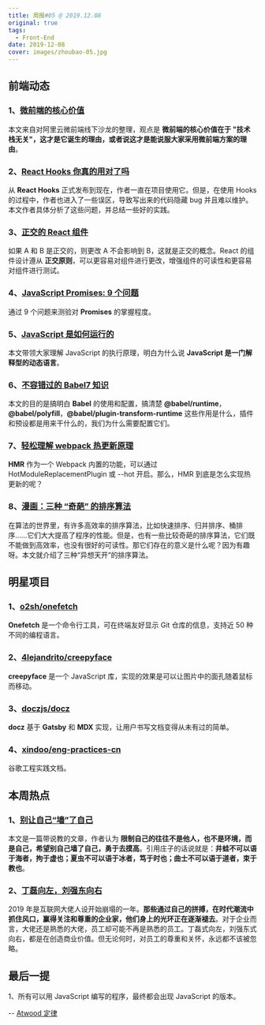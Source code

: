 ```yaml
---
title: 周报#05 @ 2019.12.08
original: true
tags:
  - Front-End
date: 2019-12-08
cover: images/zhoubao-05.jpg
---
```


## 前端动态

### 1、[微前端的核心价值](https://zhuanlan.zhihu.com/p/95085796)

本文来自对阿里云微前端线下沙龙的整理，观点是 **微前端的核心价值在于 "技术栈无关"，这才是它诞生的理由，或者说这才是能说服大家采用微前端方案的理由**。

### 2、[React Hooks 你真的用对了吗](https://zhuanlan.zhihu.com/p/85969406)

从 **React Hooks** 正式发布到现在，作者一直在项目使用它。但是，在使用 Hooks 的过程中，作者也进入了一些误区，导致写出来的代码隐藏 bug 并且难以维护。本文作者具体分析了这些问题，并总结一些好的实践。

### 3、[正交的 React 组件](https://dmitripavlutin.com/orthogonal-react-components/)

如果 A 和 B 是正交的，则更改 A 不会影响到 B，这就是正交的概念。React 的组件设计遵从 **正交原则**，可以更容易对组件进行更改，增强组件的可读性和更容易对组件进行测试。

### 4、[JavaScript Promises: 9 个问题](https://danlevy.net/javascript-promises-quiz/?s=r)

通过 9 个问题来测验对 **Promises** 的掌握程度。

### 5、[JavaScript 是如何运行的](https://segmentfault.com/a/1190000020438413)

本文带领大家理解 JavaScript 的执行原理，明白为什么说 **JavaScript 是一门解释型的动态语言**。

### 6、[不容错过的 Babel7 知识](https://juejin.im/post/5ddff3abe51d4502d56bd143)

本文的目的是搞明白 **Babel** 的使用和配置，搞清楚 **@babel/runtime**，**@babel/polyfill**，**@babel/plugin-transform-runtime** 这些作用是什么，插件和预设都是用来干什么的，我们为什么需要配置它们。

### 7、[轻松理解 webpack 热更新原理](https://juejin.im/post/5de0cfe46fb9a071665d3df0)

**HMR** 作为一个 Webpack 内置的功能，可以通过 HotModuleReplacementPlugin 或 --hot 开启。那么，HMR 到底是怎么实现热更新的呢？

### 8、[漫画：三种 “奇葩” 的排序算法](https://zhuanlan.zhihu.com/p/95167287)

在算法的世界里，有许多高效率的排序算法，比如快速排序、归并排序、桶排序......它们大大提高了程序的性能。但是，也有一些比较奇葩的排序算法，它们既不能做到高效率，也没有很好的可读性。那它们存在的意义是什么呢？因为有趣呀。本文就介绍了三种“异想天开”的排序算法。

## 明星项目

### 1、[o2sh/onefetch](https://github.com/o2sh/onefetch)

**Onefetch** 是一个命令行工具，可在终端友好显示 Git 仓库的信息，支持近 50 种不同的编程语言。

### 2、[4lejandrito/creepyface](https://creepyface.io)

**creepyface** 是一个 JavaScript 库，实现的效果是可以让图片中的面孔随着鼠标而移动。

### 3、[doczjs/docz](https://github.com/doczjs/docz)

**docz** 基于 **Gatsby** 和 **MDX** 实现，让用户书写文档变得从未有过的简单。

### 4、[xindoo/eng-practices-cn](https://xindoo.github.io/eng-practices-cn/)

谷歌工程实践文档。

## 本周热点

### 1、[别让自己“墙”了自己](https://coolshell.cn/articles/20276.html)

本文是一篇带说教的文章，作者认为 **限制自己的往往不是他人，也不是环境，而是自己，希望别自己墙了自己，勇于去摸高**。引用庄子的话说就是：**井蛙不可以语于海者，拘于虚也；夏虫不可以语于冰者，笃于时也；曲士不可以语于道者，束于教也**。

### 2、[丁磊向左，刘强东向右](https://mp.weixin.qq.com/s/V33De7ir-bJ5NfCrxBzP9g)

2019 年是互联网大佬人设开始崩塌的一年。**那些通过自己的拼搏，在时代潮流中抓住风口，赢得关注和尊重的企业家，他们身上的光环正在逐渐褪去**。对于企业而言，大佬还是熟悉的大佬，员工却可能不再是熟悉的员工。丁磊式向左，刘强东式向右，都是在创造商业价值。但无论何时，对员工的尊重和关怀，永远都不该被忽略。

## 最后一提

1、所有可以用 JavaScript 编写的程序，最终都会出现 JavaScript 的版本。

-- [Atwood 定律](https://blog.codinghorror.com/the-principle-of-least-power/)
